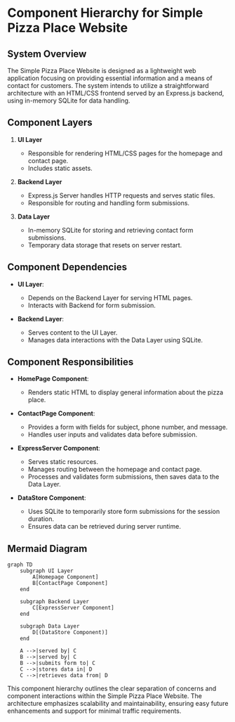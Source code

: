 # Component Hierarchy for Simple Pizza Place Website

## System Overview
The Simple Pizza Place Website is designed as a lightweight web application focusing on providing essential information and a means of contact for customers. The system intends to utilize a straightforward architecture with an HTML/CSS frontend served by an Express.js backend, using in-memory SQLite for data handling.

## Component Layers

1. **UI Layer**
   - Responsible for rendering HTML/CSS pages for the homepage and contact page.
   - Includes static assets.
  
2. **Backend Layer**
   - Express.js Server handles HTTP requests and serves static files.
   - Responsible for routing and handling form submissions.

3. **Data Layer**
   - In-memory SQLite for storing and retrieving contact form submissions.
   - Temporary data storage that resets on server restart.

## Component Dependencies

- **UI Layer**:
  - Depends on the Backend Layer for serving HTML pages.
  - Interacts with Backend for form submission.

- **Backend Layer**:
  - Serves content to the UI Layer.
  - Manages data interactions with the Data Layer using SQLite.

## Component Responsibilities

- **HomePage Component**:
  - Renders static HTML to display general information about the pizza place.

- **ContactPage Component**:
  - Provides a form with fields for subject, phone number, and message.
  - Handles user inputs and validates data before submission.

- **ExpressServer Component**:
  - Serves static resources.
  - Manages routing between the homepage and contact page.
  - Processes and validates form submissions, then saves data to the Data Layer.

- **DataStore Component**:
  - Uses SQLite to temporarily store form submissions for the session duration.
  - Ensures data can be retrieved during server runtime.

## Mermaid Diagram

```mermaid
graph TD
    subgraph UI Layer
        A[Homepage Component]
        B[ContactPage Component]
    end
    
    subgraph Backend Layer
        C[ExpressServer Component]
    end
    
    subgraph Data Layer
        D[(DataStore Component)]
    end

    A -->|served by| C
    B -->|served by| C
    B -->|submits form to| C
    C -->|stores data in| D
    C -->|retrieves data from| D
```

This component hierarchy outlines the clear separation of concerns and component interactions within the Simple Pizza Place Website. The architecture emphasizes scalability and maintainability, ensuring easy future enhancements and support for minimal traffic requirements.